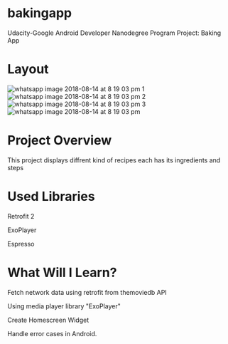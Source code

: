 # bakingapp
Udacity-Google Android Developer Nanodegree Program Project: Baking App

# Layout

![whatsapp image 2018-08-14 at 8 19 03 pm 1](https://user-images.githubusercontent.com/20448355/44110969-72e7f808-a001-11e8-9bda-cf9efe827b49.jpeg)
![whatsapp image 2018-08-14 at 8 19 03 pm 2](https://user-images.githubusercontent.com/20448355/44110970-730b5906-a001-11e8-886d-517f58897b71.jpeg)
![whatsapp image 2018-08-14 at 8 19 03 pm 3](https://user-images.githubusercontent.com/20448355/44110971-73371fdc-a001-11e8-9074-d0439617623e.jpeg)
![whatsapp image 2018-08-14 at 8 19 03 pm](https://user-images.githubusercontent.com/20448355/44110972-737124a2-a001-11e8-9e31-fabd98796dd4.jpeg)



# Project Overview
This project displays diffrent kind of recipes each has its ingredients and steps

# Used Libraries
Retrofit 2

ExoPlayer

Espresso

# What Will I Learn?

Fetch network data using retrofit from themoviedb API

Using media player library "ExoPlayer"

Create Homescreen Widget

Handle error cases in Android.
